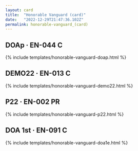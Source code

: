 ```yaml
---
layout: card
title:  "Honorable Vanguard (card)"
date:   "2022-12-29T21:47:36.102Z"
permalink: honorable-vanguard_(card)
---
```


## DOAp &middot; EN-044 C

{% include templates/honorable-vanguard-doap.html %}


## DEMO22 &middot; EN-013 C

{% include templates/honorable-vanguard-demo22.html %}


## P22 &middot; EN-002 PR

{% include templates/honorable-vanguard-p22.html %}


## DOA 1st &middot; EN-091 C

{% include templates/honorable-vanguard-doa1e.html %}
